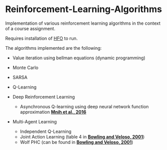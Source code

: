 # Reinforcement-Learning-Algorithms

Implementation of various reinforcement learning algorithms in the context of a course assignment.

Requires installation of [HFO](https://github.com/LARG/HFO) to run.

The algorithms implemented are the following:
 
* Value iteration using bellman equations (dynamic programming)
* Monte Carlo
* SARSA
* Q-Learning
* Deep Reinforcement Learning
    * Asynchronous Q-learning using deep neural network function approximation [**Mnih et al., 2016**](https://arxiv.org/pdf/1602.01783.pdf)

* Multi-Agent Learning
    * Independent Q-Learning
    * Joint Action Learning (table 4 in [**Bowling and Veloso, 2001**](http://www.cs.cmu.edu/~mmv/papers/02aij-mike.pdf))
    * Wolf PHC (can be found in [**Bowling and Veloso, 2001**](http://www.cs.cmu.edu/~mmv/papers/01ijcai-mike.pdf))

